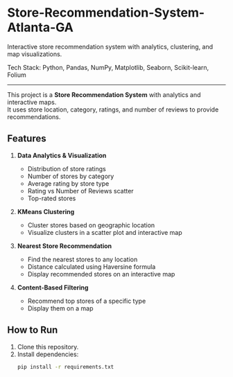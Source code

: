 # Store-Recommendation-System-Atlanta-GA
Interactive store recommendation system with analytics, clustering, and map visualizations.

Tech Stack:
Python, Pandas, NumPy, Matplotlib, Seaborn, Scikit-learn, Folium



-------------------------------------------------

This project is a **Store Recommendation System** with analytics and interactive maps.  
It uses store location, category, ratings, and number of reviews to provide recommendations.

## Features

1. **Data Analytics & Visualization**
   - Distribution of store ratings
   - Number of stores by category
   - Average rating by store type
   - Rating vs Number of Reviews scatter
   - Top-rated stores

2. **KMeans Clustering**
   - Cluster stores based on geographic location
   - Visualize clusters in a scatter plot and interactive map

3. **Nearest Store Recommendation**
   - Find the nearest stores to any location
   - Distance calculated using Haversine formula
   - Display recommended stores on an interactive map

4. **Content-Based Filtering**
   - Recommend top stores of a specific type
   - Display them on a map

## How to Run

1. Clone this repository.
2. Install dependencies:
   ```bash
   pip install -r requirements.txt
